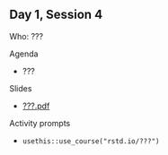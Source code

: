 ## Day 1, Session 4

Who: ???

Agenda

  * ???
  
Slides

  * [???.pdf](???.pdf)
  
Activity prompts

  * `usethis::use_course("rstd.io/???")`
